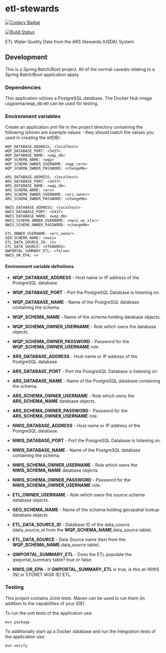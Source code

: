 # etl\-stewards

[![Codacy Badge](https://api.codacy.com/project/badge/Grade/92fd891cf75846cda0a5a817e2d7ebc7)](https://app.codacy.com/app/usgs_wma_dev/etl-stewards?utm_source=github.com&utm_medium=referral&utm_content=NWQMC/etl-stewards&utm_campaign=Badge_Grade_Settings)

[![Build Status](https://travis-ci.org/NWQMC/etl-stewards.svg?branch=master)](https://travis-ci.org/NWQMC/etl-stewards)

ETL Water Quality Data from the ARS Stewards (USDA) System

## Development
This is a Spring Batch/Boot project. All of the normal caveats relating to a Spring Batch/Boot application apply.

### Dependencies
This application utilizes a PostgreSQL database. The Docker Hub image usgswma/wqp_db:etl can be used for testing.

### Environment variables
Create an application.yml file in the project directory containing the following (shown are example values - they should match the values you used in creating the etlDB):

```
WQP_DATABASE_ADDRESS: <localhost>
WQP_DATABASE_PORT: <5437>
WQP_DATABASE_NAME: <wqp_db>
WQP_SCHEMA_NAME: <wqp>
WQP_SCHEMA_OWNER_USERNAME: <wqp_core>
WQP_SCHEMA_OWNER_PASSWORD: <changeMe>

ARS_DATABASE_ADDRESS: <localhost>
ARS_DATABASE_PORT: <5437>
ARS_DATABASE_NAME: <wqp_db>
ARS_SCHEMA_NAME: <ars>
ARS_SCHEMA_OWNER_USERNAME: <ars_owner>
ARS_SCHEMA_OWNER_PASSWORD: <changeMe>

NWIS_DATABASE_ADDRESS: <localhost>
NWIS_DATABASE_PORT: <5437>
NWIS_DATABASE_NAME: <wqp_db>
NWIS_SCHEMA_OWNER_USERNAME: <nwis_ws_star>
NWIS_SCHEMA_OWNER_PASSWORD: <changeMe>

ETL_OWNER_USERNAME: <ars_owner>
GEO_SCHEMA_NAME: <nwis>
ETL_DATA_SOURCE_ID: <1>
ETL_DATA_SOURCE: <STEWARDS>
QWPORTAL_SUMMARY_ETL: <false>
NWIS_OR_EPA: <>

```

#### Environment variable definitions
  * **WQP_DATABASE_ADDRESS** - Host name or IP address of the PostgreSQL database.
  * **WQP_DATABASE_PORT** - Port the PostgreSQL Database is listening on.
  * **WQP_DATABASE_NAME** - Name of the PostgreSQL database containing the schema.
  * **WQP_SCHEMA_NAME** - Name of the schema holding database objects.
  * **WQP_SCHEMA_OWNER_USERNAME** - Role which owns the database objects.
  * **WQP_SCHEMA_OWNER_PASSWORD** - Password for the **WQP_SCHEMA_OWNER_USERNAME** role.

  * **ARS_DATABASE_ADDRESS** - Host name or IP address of the PostgreSQL database.
  * **ARS_DATABASE_PORT** - Port the PostgreSQL Database is listening on.
  * **ARS_DATABASE_NAME** - Name of the PostgreSQL database containing the schema.
  * **ARS_SCHEMA_OWNER_USERNAME** - Role which owns the **ARS_SCHEMA_NAME** database objects.
  * **ARS_SCHEMA_OWNER_PASSWORD** - Password for the **ARS_SCHEMA_OWNER_USERNAME** role.

  * **NWIS_DATABASE_ADDRESS** - Host name or IP address of the PostgreSQL database.
  * **NWIS_DATABASE_PORT** - Port the PostgreSQL Database is listening on.
  * **NWIS_DATABASE_NAME** - Name of the PostgreSQL database containing the schema.
  * **NWIS_SCHEMA_OWNER_USERNAME** - Role which owns the **NWIS_SCHEMA_NAME** database objects.
  * **NWIS_SCHEMA_OWNER_PASSWORD** - Password for the **NWIS_SCHEMA_OWNER_USERNAME** role.

  * **ETL_OWNER_USERNAME** - Role which owns the source schema database objects.
  * **GEO_SCHEMA_NAME** - Name of the schema holding geospatial lookup database objects.
  * **ETL_DATA_SOURCE_ID** - Database ID of the data_source (data_source_id from the **WQP_SCHEMA_NAME**.data_source table).
  * **ETL_DATA_SOURCE** - Data Source name (text from the **WQP_SCHEMA_NAME**.data_source table).
  * **QWPORTAL_SUMMARY_ETL** - Does the ETL populate the qwportal_summary table? true or false.
  * **NWIS_OR_EPA** - If **QWPORTAL_SUMMARY_ETL** is true, is this an NIWS (N) or STORET WQX (E) ETL.

### Testing
This project contains JUnit tests. Maven can be used to run them (in addition to the capabilities of your IDE).

To run the unit tests of the application use:

```
mvn package
```

To additionally start up a Docker database and run the integration tests of the application use:

```
mvn verify
```
